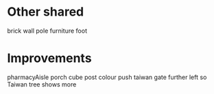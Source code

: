 # Other shared
brick wall
pole
furniture foot

# Improvements
pharmacyAisle
porch cube post colour
push taiwan gate further left so Taiwan tree shows more